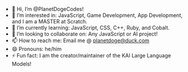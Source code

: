 - 👋 Hi, I’m @PlanetDogeCodes!
- 👀 I’m interested in: JavaScript, Game Development, App Development, and I am a MASTER at Scratch.
- 🌱 I’m currently learning: JavaScript, CSS, C++, Ruby, and Cobalt.
- 💞️ I’m looking to collaborate on: Any JavaScript or AI project!
- 📫 How to reach me: Email me @ planetdoge@duck.com
- 😄 Pronouns: he/him
- ⚡ Fun fact: I am the creator/maintainer of the KAI Large Language Models!

<!---
PlanetDogeCodes/PlanetDogeCodes is a ✨ special ✨ repository because its `README.md` (this file) appears on your GitHub profile.
You can click the Preview link to take a look at your changes.
--->
